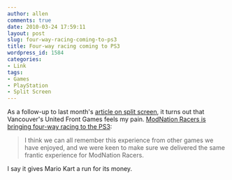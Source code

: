 ```yaml
---
author: allen
comments: true
date: 2010-03-24 17:59:11
layout: post
slug: four-way-racing-coming-to-ps3
title: Four-way racing coming to PS3
wordpress_id: 1584
categories:
- Link
tags:
- Games
- PlayStation
- Split Screen
---
```


As a follow-up to last month's [article on split screen](http://www.antipode.ca/2010/an-ode-to-split-screen/), it turns out that Vancouver's United Front Games feels my pain. [ModNation Racers is bringing four-way racing to the PS3](http://blog.us.playstation.com/2010/03/23/modnation-racers-ps3-bringing-back-the-split-screen/):


> I think we can all remember this experience from other games we have enjoyed, and we were keen to make sure we delivered the same frantic experience for ModNation Racers.


I say it gives Mario Kart a run for its money.
